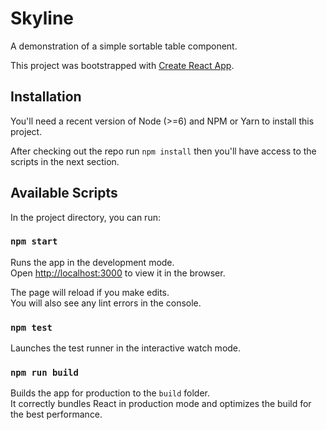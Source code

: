 # Skyline

A demonstration of a simple sortable table component.

This project was bootstrapped with [Create React App](https://github.com/facebook/create-react-app).

## Installation

You'll need a recent version of Node (>=6) and NPM or Yarn to install this project.

After checking out the repo run `npm install` then you'll have access to the scripts in the next section.

## Available Scripts

In the project directory, you can run:

### `npm start`

Runs the app in the development mode.<br>
Open [http://localhost:3000](http://localhost:3000) to view it in the browser.

The page will reload if you make edits.<br>
You will also see any lint errors in the console.

### `npm test`

Launches the test runner in the interactive watch mode.<br>

### `npm run build`

Builds the app for production to the `build` folder.<br>
It correctly bundles React in production mode and optimizes the build for the best performance.
